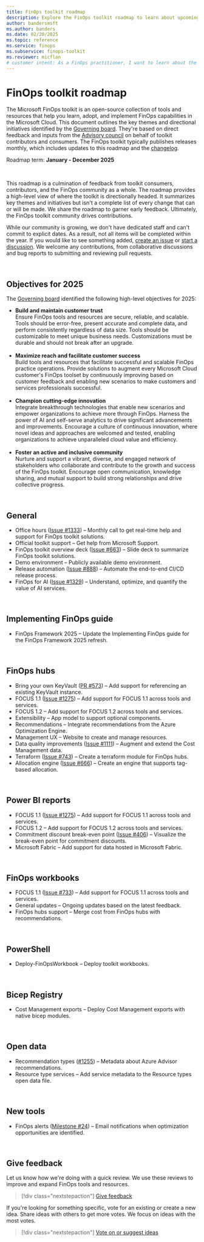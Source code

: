 ```yaml
---
title: FinOps toolkit roadmap
description: Explore the FinOps toolkit roadmap to learn about upcoming features, key themes, and initiatives planned for the future.
author: bandersmsft
ms.author: banders
ms.date: 02/20/2025
ms.topic: reference
ms.service: finops
ms.subservice: finops-toolkit
ms.reviewer: micflan
# customer intent: As a FinOps practitioner, I want to learn about the future plans for FinOps to better understand how those plans might affect my FinOps practice..
---
```


<!-- markdownlint-disable-next-line MD025 -->
# FinOps toolkit roadmap

The Microsoft FinOps toolkit is an open-source collection of tools and resources that help you learn, adopt, and implement FinOps capabilities in the Microsoft Cloud. This document outlines the key themes and directional initiatives identified by the [Governing board](https://github.com/microsoft/finops-toolkit/wiki/Governing-board). They're based on direct feedback and inputs from the [Advisory council](https://github.com/microsoft/finops-toolkit/wiki/Advisory-council) on behalf of toolkit contributors and consumers. The FinOps toolkit typically publishes releases monthly, which includes updates to this roadmap and the [changelog](changelog.md).

Roadmap term: **January - December 2025**

<br>

This roadmap is a culmination of feedback from toolkit consumers, contributors, and the FinOps community as a whole. The roadmap provides a high-level view of where the toolkit is directionally headed. It summarizes key themes and initiatives but isn't a complete list of every change that can or will be made. We share the roadmap to garner early feedback. Ultimately, the FinOps toolkit community drives contributions.

While our community is growing, we don't have dedicated staff and can't commit to explicit dates. As a result, not all items will be completed within the year. If you would like to see something added, [create an issue](https://aka.ms/ftk/ideas) or [start a discussion](https://aka.ms/ftk/discuss). We welcome any contributions, from collaborative discussions and bug reports to submitting and reviewing pull requests.

<br>

## Objectives for 2025

The [Governing board](https://github.com/microsoft/finops-toolkit/wiki/Governing-board) identified the following high-level objectives for 2025:

- **Build and maintain customer trust**<br>
  Ensure FinOps tools and resources are secure, reliable, and scalable. Tools should be error-free, present accurate and complete data, and perform consistently regardless of data size. Tools should be customizable to meet unique business needs. Customizations must be durable and should not break after an upgrade.<br>&nbsp;
- **Maximize reach and facilitate customer success**<br>
  Build tools and resources that facilitate successful and scalable FinOps practice operations. Provide solutions to augment every Microsoft Cloud customer's FinOps toolset by continuously improving based on customer feedback and enabling new scenarios to make customers and services professionals successful.<br>&nbsp;
- **Champion cutting-edge innovation**<br>
  Integrate breakthrough technologies that enable new scenarios and empower organizations to achieve more through FinOps. Harness the power of AI and self-serve analytics to drive significant advancements and improvements. Encourage a culture of continuous innovation, where novel ideas and approaches are welcomed and tested, enabling organizations to achieve unparalleled cloud value and efficiency.<br>&nbsp;
- **Foster an active and inclusive community**<br>
  Nurture and support a vibrant, diverse, and engaged network of stakeholders who collaborate and contribute to the growth and success of the FinOps toolkit. Encourage open communication, knowledge sharing, and mutual support to build strong relationships and drive collective progress.

<br>

## General

- Office hours ([Issue #1333](https://github.com/microsoft/finops-toolkit/issues/1333)) – Monthly call to get real-time help and support for FinOps toolkit solutions.
- Official toolkit support – Get help from Microsoft Support.
- FinOps toolkit overview deck ([Issue #663](https://github.com/microsoft/finops-toolkit/issues/663)) – Slide deck to summarize FinOps toolkit solutions.
- Demo environment – Publicly available demo environment.
- Release automation ([Issue #888](https://github.com/microsoft/finops-toolkit/issues/888)) – Automate the end-to-end CI/CD release process.
- FinOps for AI ([Issue #1329](https://github.com/microsoft/finops-toolkit/issues/1329)) – Understand, optimize, and quantify the value of AI services.

<br>

## Implementing FinOps guide

- FinOps Framework 2025 – Update the Implementing FinOps guide for the FinOps Framework 2025 refresh.

<br>

## FinOps hubs

- Bring your own KeyVault ([PR #573](https://github.com/microsoft/finops-toolkit/pull/573)) – Add support for referencing an existing KeyVault instance.
- FOCUS 1.1 ([Issue #1275](https://github.com/microsoft/finops-toolkit/issues/1275)) – Add support for FOCUS 1.1 across tools and services.
- FOCUS 1.2 – Add support for FOCUS 1.2 across tools and services.
- Extensibility – App model to support optional components.
- Recommendations – Integrate recommendations from the Azure Optimization Engine.
- Management UX – Website to create and manage resources.
- Data quality improvements ([Issue #1111](https://github.com/microsoft/finops-toolkit/issues/1111)) – Augment and extend the Cost Management data.
- Terraform ([Issue #743](https://github.com/microsoft/finops-toolkit/issues/743)) – Create a terraform module for FinOps hubs.
- Allocation engine ([Issue #666](https://github.com/microsoft/finops-toolkit/issues/666)) – Create an engine that supports tag-based allocation.

<!--
- Troubleshooting guide ([Issue #734](https://github.com/microsoft/finops-toolkit/issues/734)) – Detailed walkthrough of how to resolve and get support for common issues.
- Autobackfill – Backfill historical data from Microsoft Cost Management.
- Retention – Configure how long you want to keep data in storage.
-->

<br>

## Power BI reports

- FOCUS 1.1 ([Issue #1275](https://github.com/microsoft/finops-toolkit/issues/1275)) – Add support for FOCUS 1.1 across tools and services.
- FOCUS 1.2 – Add support for FOCUS 1.2 across tools and services.
- Commitment discount break-even point ([Issue #406](https://github.com/microsoft/finops-toolkit/issues/406)) – Visualize the break-even point for commitment discounts.
- Microsoft Fabric – Add support for data hosted in Microsoft Fabric.

<!--
- Warnings – Show warnings to raise awareness about known issues.
- Update notification – Show an update notification when new releases are available.
-->

<br>

## FinOps workbooks

- FOCUS 1.1 ([Issue #733](https://github.com/microsoft/finops-toolkit/issues/733)) – Add support for FOCUS 1.1 across tools and services.
- General updates – Ongoing updates based on the latest feedback.
- FinOps hubs support – Merge cost from FinOps hubs with recommendations.

<br>

<!--
## Optimization engine
<br>
-->

## PowerShell

- Deploy-FinOpsWorkbook – Deploy toolkit workbooks.

<br>

## Bicep Registry

- Cost Management exports – Deploy Cost Management exports with native bicep modules.

<br>

## Open data

- Recommendation types ([#1255](https://github.com/microsoft/finops-toolkit/issues/1255)) – Metadata about Azure Advisor recommendations.
- Resource type services – Add service metadata to the Resource types open data file.

<br>

## New tools

- FinOps alerts ([Milestone #24](https://github.com/microsoft/finops-toolkit/milestone/24)) – Email notifications when optimization opportunities are identified.

<br>

## Give feedback

Let us know how we're doing with a quick review. We use these reviews to improve and expand FinOps tools and resources.

> [!div class="nextstepaction"]
> [Give feedback](https://portal.azure.com/#view/HubsExtension/InProductFeedbackBlade/extensionName/FinOpsToolkit/cesQuestion/How%20easy%20or%20hard%20is%20it%20to%20use%20FinOps%20toolkit%20tools%20and%20resources%3F/cvaQuestion/How%20valuable%20is%20the%20FinOps%20toolkit%3F/surveyId/FTK0.8/bladeName/Toolkit/featureName/Roadmap)

If you're looking for something specific, vote for an existing or create a new idea. Share ideas with others to get more votes. We focus on ideas with the most votes.

> [!div class="nextstepaction"]
> [Vote on or suggest ideas](https://github.com/microsoft/finops-toolkit/issues?q=is%3Aissue+is%3Aopen+sort%3Areactions-%2B1-desc)

<br>

